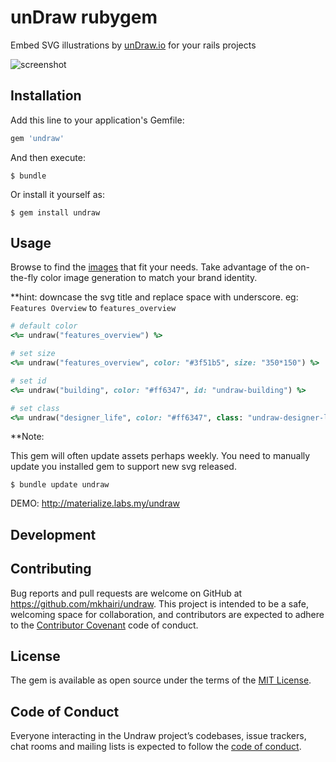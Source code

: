 # unDraw rubygem

Embed SVG illustrations by [unDraw.io](https://undraw.co/illustrations) for your rails projects

![screenshot](https://user-images.githubusercontent.com/7901659/46782215-ff11b700-cd57-11e8-9bdc-e417053d7189.png)
## Installation

Add this line to your application's Gemfile:

```ruby
gem 'undraw'
```

And then execute:

    $ bundle

Or install it yourself as:

    $ gem install undraw

## Usage

Browse to find the [images](https://undraw.co/illustrations) that fit your needs. Take advantage of the on-the-fly color image generation to match your brand identity.

**hint: downcase the svg title and replace space with underscore. eg: `Features Overview` to `features_overview`

```ruby
# default color
<%= undraw("features_overview") %>
```

```ruby
# set size 
<%= undraw("features_overview", color: "#3f51b5", size: "350*150") %>
```

```ruby
# set id
<%= undraw("building", color: "#ff6347", id: "undraw-building") %>
```

```ruby
# set class
<%= undraw("designer_life", color: "#ff6347", class: "undraw-designer-life") %>
```

**Note:
    
    
This gem will often update assets perhaps weekly. You need to manually update you installed gem to support new svg released.
 
    $ bundle update undraw
    

DEMO: http://materialize.labs.my/undraw
## Development



## Contributing

Bug reports and pull requests are welcome on GitHub at https://github.com/mkhairi/undraw. This project is intended to be a safe, welcoming space for collaboration, and contributors are expected to adhere to the [Contributor Covenant](http://contributor-covenant.org) code of conduct.

## License

The gem is available as open source under the terms of the [MIT License](https://opensource.org/licenses/MIT).

## Code of Conduct

Everyone interacting in the Undraw project’s codebases, issue trackers, chat rooms and mailing lists is expected to follow the [code of conduct](https://github.com/mkhairi/undraw/blob/master/CODE_OF_CONDUCT.md).

